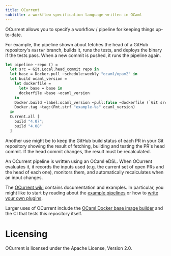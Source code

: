 ```yaml
---
title: OCurrent
subtitle: a workflow specification language written in OCaml
---
```


OCurrent allows you to specify a workflow / pipeline for keeping things
up-to-date.

For example, the pipeline shown about fetches the head of a GitHub repository's
`master` branch, builds it, runs the tests, and deploys the binary if the tests
pass. When a new commit is pushed, it runs the pipeline again.

```ocaml
let pipeline ~repo () =
  let src = Git.Local.head_commit repo in
  let base = Docker.pull ~schedule:weekly "ocaml/opam2" in
  let build ocaml_version =
    let dockerfile =
      let+ base = base in
      dockerfile ~base ~ocaml_version
    in
    Docker.build ~label:ocaml_version ~pull:false ~dockerfile (`Git src) |>
    Docker.tag ~tag:(Fmt.strf "example-%s" ocaml_version)
  in
  Current.all [
    build "4.07";
    build "4.08"
  ]
```

Another use might be to keep the GitHub build status of each PR in your Git
repository showing the result of fetching, building and testing the PR's head
commit. If the head commit changes, the result must be recalculated.

An OCurrent pipeline is written using an OCaml eDSL. When OCurrent evaluates it,
it records the inputs used (e.g. the current set of open PRs and the head of
each one), monitors them, and automatically recalculates when an input changes.

The [OCurrent wiki] contains documentation and examples. In particular, you
might like to start by reading about the [example pipelines] or how to [write
your own plugins][writing-plugins].

Larger uses of OCurrent include the [OCaml Docker base image
builder][docker-base-images] and the CI that tests this repository itself.

# Licensing

OCurrent is licensed under the Apache License, Version 2.0.

[docker-base-images]: https://github.com/ocaml-ci/docker-base-images
[writing-plugins]: https://github.com/ocaml-ci/ocurrent/wiki/Writing-plugins
[example pipelines]: https://github.com/ocaml-ci/ocurrent/wiki/Example-pipelines
[ocurrent wiki]: https://github.com/ocaml-ci/ocurrent/wiki
[license]: ./LICENSE
